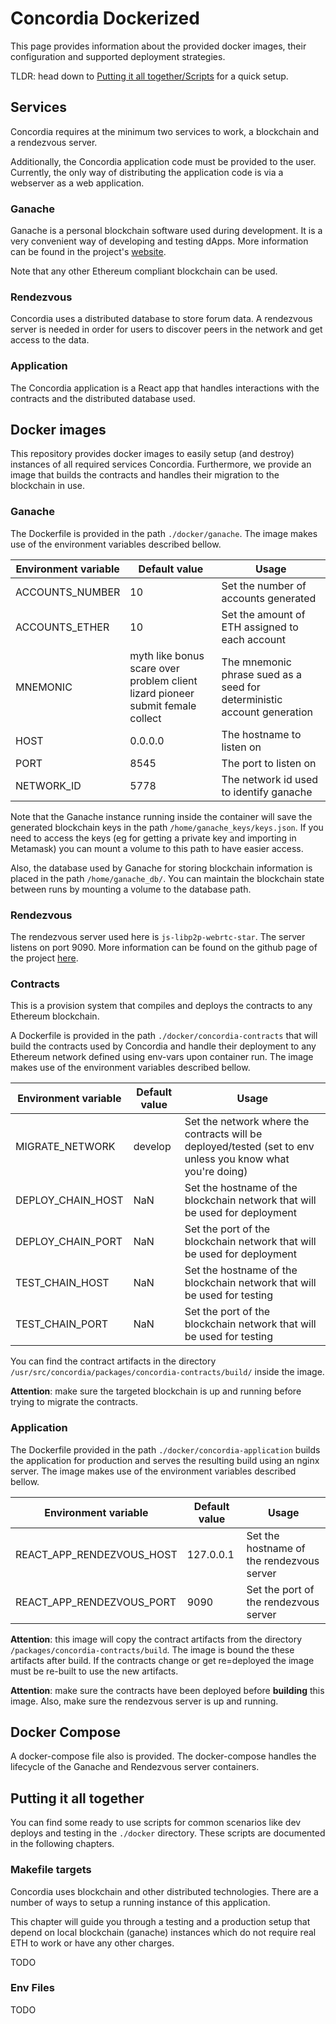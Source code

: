# Concordia Dockerized

This page provides information about the provided docker images, their configuration and supported deployment
strategies.

TLDR: head down to [Putting it all together/Scripts](#piat-mkfile-targets) for a quick setup.

## Services

Concordia requires at the minimum two services to work, a blockchain and a rendezvous server.

Additionally, the Concordia application code must be provided to the user. Currently, the only way of distributing the
application code is via a webserver as a web application.

### Ganache

Ganache is a personal blockchain software used during development. It is a very convenient way of developing and testing
dApps. More information can be found in the project's [website](https://www.trufflesuite.com/ganache).

Note that any other Ethereum compliant blockchain can be used.

### Rendezvous

Concordia uses a distributed database to store forum data. A rendezvous server is needed in order for users to discover
peers in the network and get access to the data.

### Application

The Concordia application is a React app that handles interactions with the contracts and the distributed database used.

## Docker images

This repository provides docker images to easily setup (and destroy) instances of all required services Concordia.
Furthermore, we provide an image that builds the contracts and handles their migration to the blockchain in use.

### Ganache

The Dockerfile is provided in the path `./docker/ganache`. The image makes use of the environment variables described
bellow.

| Environment variable | Default value | Usage |
| --- | --- | --- |
| ACCOUNTS_NUMBER | 10 | Set the number of accounts generated |
| ACCOUNTS_ETHER | 10 | Set the amount of ETH assigned to each account |
| MNEMONIC | myth like bonus scare over problem client lizard pioneer submit female collect | The mnemonic phrase sued as a seed for deterministic account generation |
| HOST | 0.0.0.0 | The hostname to listen on |
| PORT | 8545 | The port to listen on |
| NETWORK_ID | 5778 | The network id used to identify ganache |

Note that the Ganache instance running inside the container will save the generated blockchain keys in the path
`/home/ganache_keys/keys.json`. If you need to access the keys (eg for getting a private key and importing in Metamask)
you can mount a volume to this path to have easier access.

Also, the database used by Ganache for storing blockchain information is placed in the path `/home/ganache_db/`. You can
maintain the blockchain state between runs by mounting a volume to the database path.

### Rendezvous

The rendezvous server used here is `js-libp2p-webrtc-star`. The server listens on port 9090. More information can be
found on the github page of the project [here](https://github.com/libp2p/js-libp2p-webrtc-star).

### Contracts

This is a provision system that compiles and deploys the contracts to any Ethereum blockchain.

A Dockerfile is provided in the path `./docker/concordia-contracts` that will build the contracts used by Concordia and
handle their deployment to any Ethereum network defined using env-vars upon container run. The image makes use of the
environment variables described bellow.

| Environment variable | Default value | Usage |
| --- | --- | --- |
| MIGRATE_NETWORK | develop | Set the network where the contracts will be deployed/tested (set to env unless you know what you're doing) |
| DEPLOY_CHAIN_HOST | NaN | Set the hostname of the blockchain network that will be used for deployment |
| DEPLOY_CHAIN_PORT | NaN | Set the port of the blockchain network that will be used for deployment |
| TEST_CHAIN_HOST | NaN | Set the hostname of the blockchain network that will be used for testing |
| TEST_CHAIN_PORT | NaN | Set the port of the blockchain network that will be used for testing |

You can find the contract artifacts in the directory `/usr/src/concordia/packages/concordia-contracts/build/` inside
the image.

**Attention**: make sure the targeted blockchain is up and running before trying to migrate the contracts.

### Application

The Dockerfile provided in the path `./docker/concordia-application` builds the application for production and serves
the resulting build using an nginx server. The image makes use of the environment variables described bellow.

| Environment variable | Default value | Usage |
| --- | --- | --- |
| REACT_APP_RENDEZVOUS_HOST | 127.0.0.1 | Set the hostname of the rendezvous server |
| REACT_APP_RENDEZVOUS_PORT | 9090 | Set the port of the rendezvous server |

**Attention**: this image will copy the contract artifacts from the directory `/packages/concordia-contracts/build`.
The image is bound the these artifacts after build. If the contracts change or get re=deployed the image must be
re-built to use the new artifacts.

**Attention**: make sure the contracts have been deployed before **building** this image. Also, make sure the rendezvous
server is up and running.

## Docker Compose

A docker-compose file also is provided. The docker-compose handles the lifecycle of the Ganache and Rendezvous server
containers.

## Putting it all together

You can find some ready to use scripts for common scenarios like dev deploys and testing in the `./docker` directory.
These scripts are documented in the following chapters.

### <a name="piat-mkfile-targets"></a> Makefile targets

Concordia uses blockchain and other distributed technologies. There are a number of ways to setup a running instance of
this application.

This chapter will guide you through a testing and a production setup that depend on local blockchain (ganache) instances
which do not require real ETH to work or have any other charges.

TODO

### Env Files

TODO
